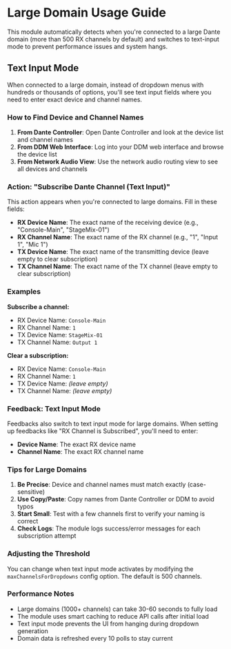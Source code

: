 # Large Domain Usage Guide

This module automatically detects when you're connected to a large Dante domain (more than 500 RX channels by default) and switches to text-input mode to prevent performance issues and system hangs.

## Text Input Mode

When connected to a large domain, instead of dropdown menus with hundreds or thousands of options, you'll see text input fields where you need to enter exact device and channel names.

### How to Find Device and Channel Names

1. **From Dante Controller**: Open Dante Controller and look at the device list and channel names
2. **From DDM Web Interface**: Log into your DDM web interface and browse the device list
3. **From Network Audio View**: Use the network audio routing view to see all devices and channels

### Action: "Subscribe Dante Channel (Text Input)"

This action appears when you're connected to large domains. Fill in these fields:

- **RX Device Name**: The exact name of the receiving device (e.g., "Console-Main", "StageMix-01")
- **RX Channel Name**: The exact name of the RX channel (e.g., "1", "Input 1", "Mic 1")
- **TX Device Name**: The exact name of the transmitting device (leave empty to clear subscription)
- **TX Channel Name**: The exact name of the TX channel (leave empty to clear subscription)

### Examples

**Subscribe a channel:**
- RX Device Name: `Console-Main`
- RX Channel Name: `1`
- TX Device Name: `StageMix-01`
- TX Channel Name: `Output 1`

**Clear a subscription:**
- RX Device Name: `Console-Main`
- RX Channel Name: `1`
- TX Device Name: _(leave empty)_
- TX Channel Name: _(leave empty)_

### Feedback: Text Input Mode

Feedbacks also switch to text input mode for large domains. When setting up feedbacks like "RX Channel is Subscribed", you'll need to enter:

- **Device Name**: The exact RX device name
- **Channel Name**: The exact RX channel name

### Tips for Large Domains

1. **Be Precise**: Device and channel names must match exactly (case-sensitive)
2. **Use Copy/Paste**: Copy names from Dante Controller or DDM to avoid typos
3. **Start Small**: Test with a few channels first to verify your naming is correct
4. **Check Logs**: The module logs success/error messages for each subscription attempt

### Adjusting the Threshold

You can change when text input mode activates by modifying the `maxChannelsForDropdowns` config option. The default is 500 channels.

### Performance Notes

- Large domains (1000+ channels) can take 30-60 seconds to fully load
- The module uses smart caching to reduce API calls after initial load
- Text input mode prevents the UI from hanging during dropdown generation
- Domain data is refreshed every 10 polls to stay current

